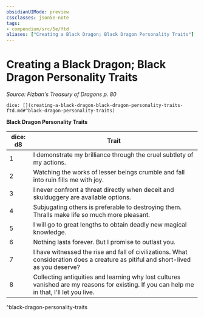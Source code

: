```yaml
---
obsidianUIMode: preview
cssclasses: json5e-note
tags:
- compendium/src/5e/ftd
aliases: ["Creating a Black Dragon; Black Dragon Personality Traits"]
---
```

# Creating a Black Dragon; Black Dragon Personality Traits
*Source: Fizban's Treasury of Dragons p. 80* 

`dice: [](creating-a-black-dragon-black-dragon-personality-traits-ftd.md#^black-dragon-personality-traits)`

**Black Dragon Personality Traits**

| dice: d8 | Trait |
|----------|-------|
| 1 | I demonstrate my brilliance through the cruel subtlety of my actions. |
| 2 | Watching the works of lesser beings crumble and fall into ruin fills me with joy. |
| 3 | I never confront a threat directly when deceit and skulduggery are available options. |
| 4 | Subjugating others is preferable to destroying them. Thralls make life so much more pleasant. |
| 5 | I will go to great lengths to obtain deadly new magical knowledge. |
| 6 | Nothing lasts forever. But I promise to outlast you. |
| 7 | I have witnessed the rise and fall of civilizations. What consideration does a creature as pitiful and short-lived as you deserve? |
| 8 | Collecting antiquities and learning why lost cultures vanished are my reasons for existing. If you can help me in that, I'll let you live. |
^black-dragon-personality-traits